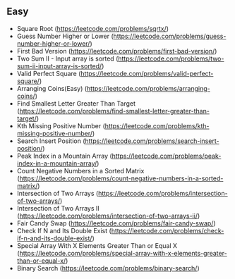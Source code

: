## Easy
- Square Root (https://leetcode.com/problems/sqrtx/)
- Guess Number Higher or Lower (https://leetcode.com/problems/guess-number-higher-or-lower/)
- First Bad Version (https://leetcode.com/problems/first-bad-version/)
- Two Sum II - Input array is sorted (https://leetcode.com/problems/two-sum-ii-input-array-is-sorted/)
- Valid Perfect Square (https://leetcode.com/problems/valid-perfect-square/)
- Arranging Coins(Easy) (https://leetcode.com/problems/arranging-coins/)
- Find Smallest Letter Greater Than Target (https://leetcode.com/problems/find-smallest-letter-greater-than-target/)
- Kth Missing Positive Number (https://leetcode.com/problems/kth-missing-positive-number/)
- Search Insert Position (https://leetcode.com/problems/search-insert-position/)
- Peak Index in a Mountain Array (https://leetcode.com/problems/peak-index-in-a-mountain-array/)
- Count Negative Numbers in a Sorted Matrix (https://leetcode.com/problems/count-negative-numbers-in-a-sorted-matrix/)
- Intersection of Two Arrays (https://leetcode.com/problems/intersection-of-two-arrays/)
- Intersection of Two Arrays II (https://leetcode.com/problems/intersection-of-two-arrays-ii/)
- Fair Candy Swap (https://leetcode.com/problems/fair-candy-swap/)
- Check If N and Its Double Exist (https://leetcode.com/problems/check-if-n-and-its-double-exist/)
- Special Array With X Elements Greater Than or Equal X (https://leetcode.com/problems/special-array-with-x-elements-greater-than-or-equal-x/)
- Binary Search (https://leetcode.com/problems/binary-search/)
